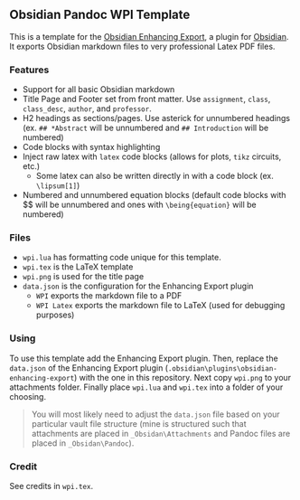 ## Obsidian Pandoc WPI Template
This is a template for the [Obsidian Enhancing Export](https://github.com/mokeyish/obsidian-enhancing-export/tree/main), a plugin for [Obsidian](https://obsidian.md/). It exports Obsidian markdown files to very professional Latex PDF files.

### Features
 - Support for all basic Obsidian markdown
 - Title Page and Footer set from front matter. Use `assignment`, `class`, `class_desc`, `author`, and `professor`.
 - H2 headings as sections/pages. Use asterick for unnumbered headings (ex. `## *Abstract` will be unnumbered and `## Introduction` will be numbered)
 - Code blocks with syntax highlighting
 - Inject raw latex with `latex` code blocks (allows for plots, `tikz` circuits, etc.)
	 - Some latex can also be written directly in with a code block (ex. `\lipsum[1]`)
 - Numbered and unnumbered equation blocks (default code blocks with \$\$ will be unnumbered and ones with `\being{equation}` will be numbered)
 
### Files
 - `wpi.lua` has formatting code unique for this template.
 - `wpi.tex` is the LaTeX template
 - `wpi.png` is used for the title page
 - `data.json` is the configuration for the Enhancing Export plugin
	 - `WPI` exports the markdown file to a PDF
	 - `WPI Latex` exports the markdown file to LaTeX (used for debugging purposes)

### Using
To use this template add the Enhancing Export plugin. Then, replace the `data.json` of the Enhancing Export plugin (`.obsidian\plugins\obsidian-enhancing-export`) with the one in this repository. Next copy `wpi.png` to your attachments folder. Finally place `wpi.lua` and `wpi.tex` into a folder of your choosing.
> You will most likely need to adjust the `data.json` file based on your particular vault file structure (mine is structured such that attachments are placed in `_Obsidan\Attachments` and Pandoc files are placed in `_Obsidan\Pandoc`).

### Credit
See credits in `wpi.tex`.
